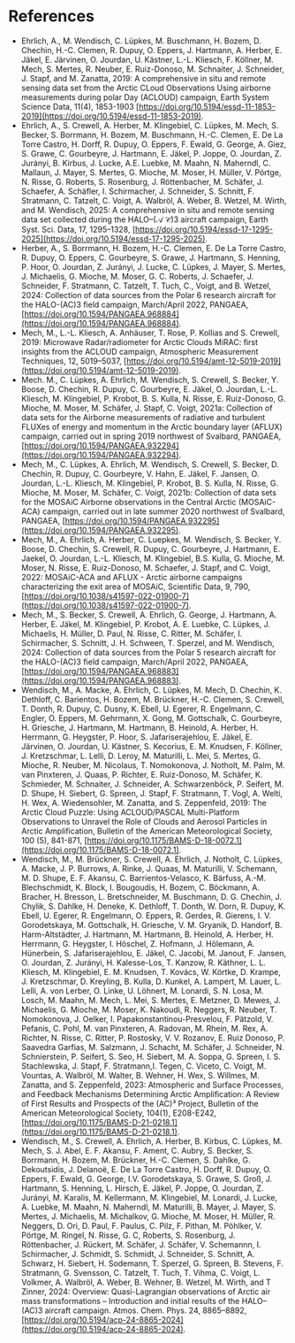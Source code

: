 # References
- Ehrlich, A., M. Wendisch, C. Lüpkes, M. Buschmann, H. Bozem, D. Chechin, H.-C. Clemen, R. Dupuy, O. Eppers, J. Hartmann, A. Herber, E. Jäkel, E. Järvinen, O. Jourdan, U. Kästner, L.-L. Kliesch, F. Köllner, M. Mech, S. Mertes, R. Neuber, E. Ruiz-Donoso, M. Schnaiter, J. Schneider, J. Stapf, and M. Zanatta, 2019: A comprehensive in situ and remote sensing data set from the Arctic CLoud Observations Using airborne measurements during polar Day (ACLOUD) campaign, Earth System Science Data, 11(4), 1853-1903 [https://doi.org/10.5194/essd-11-1853-2019](https://doi.org/10.5194/essd-11-1853-2019).
- Ehrlich, A., S. Crewell, A. Herber, M. Klingebiel, C. Lüpkes, M. Mech, S. Becker, S. Borrmann, H. Bozem, M. Buschmann, H.-C. Clemen, E. De La Torre Castro, H. Dorff, R. Dupuy, O. Eppers, F. Ewald, G. George, A. Giez, S. Grawe, C. Gourbeyre, J. Hartmann, E. Jäkel, P. Joppe, O. Jourdan, Z. Jurányi, B. Kirbus, J. Lucke, A.E. Luebke, M. Maahn, N. Maherndl, C. Mallaun, J. Mayer, S. Mertes, G. Mioche, M. Moser, H. Müller, V. Pörtge, N. Risse, G. Roberts, S. Rosenburg, J. Röttenbacher, M. Schäfer, J. Schaefer, A. Schäfler, I. Schirmacher, J. Schneider, S. Schnitt, F. Stratmann, C. Tatzelt, C. Voigt, A. Walbröl, A. Weber, B. Wetzel, M. Wirth, and M. Wendisch, 2025: A comprehensive in situ and remote sensing data set collected during the HALO–(𝒜 𝒞)3 aircraft campaign, Earth Syst. Sci. Data, 17, 1295–1328, [https://doi.org/10.5194/essd-17-1295-2025](https://doi.org/10.5194/essd-17-1295-2025).
-  Herber, A., S. Borrmann, H. Bozem, H.-C. Clemen, E. De La Torre Castro, R. Dupuy, O. Eppers, C. Gourbeyre, S. Grawe, J. Hartmann, S. Henning, P. Hoor, O. Jourdan, Z. Jurányi, J. Lucke, C. Lüpkes, J. Mayer, S. Mertes, J. Michaelis, G. Mioche, M. Moser, G. C. Roberts, J. Schaefer, J. Schneider, F. Stratmann, C. Tatzelt, T. Tuch, C., Voigt, and B. Wetzel, 2024: Collection of data sources from the Polar 6 research aircraft for the HALO-(AC)3 field campaign, March/April 2022, PANGAEA, [https://doi.org/10.1594/PANGAEA.968884](https://doi.org/10.1594/PANGAEA.968884).
- Mech, M., L.-L. Kliesch, A. Anhäuser, T. Rose, P. Kollias and S. Crewell, 2019: Microwave Radar/radiometer for Arctic Clouds MiRAC: first insights from the ACLOUD campaign, Atmospheric Measurement Techniques, 12, 5019–5037, [https://doi.org/10.5194/amt-12-5019-2019](https://doi.org/10.5194/amt-12-5019-2019).
- Mech. M., C. Lüpkes, A. Ehrlich, M. Wendisch, S. Crewell, S. Becker, Y. Boose, D. Chechin, R. Dupuy, C. Gourbeyre, E. Jäkel, O. Jourdan, L.-L. Kliesch, M. Klingebiel, P. Krobot, B. S. Kulla, N. Risse, E. Ruiz-Donoso, G. Mioche, M. Moser, M. Schäfer, J. Stapf, C. Voigt, 2021a: Collection of data sets for the Airborne measurements of radiative and turbulent FLUXes of energy and momentum in the Arctic boundary layer (AFLUX) campaign, carried out in spring 2019 northwest of Svalbard, PANGAEA, [https://doi.org/10.1594/PANGAEA.932294](https://doi.org/10.1594/PANGAEA.932294).
- Mech, M., C. Lüpkes, A. Ehrlich, M. Wendisch, S. Crewell, S. Becker, D. Chechin, R. Dupuy, C. Gourbeyre, V. Hahn, E. Jäkel, F. Jansen, O. Jourdan, L.-L. Kliesch, M. Klingebiel, P. Krobot, B. S. Kulla, N. Risse, G. Mioche, M. Moser, M. Schäfer, C. Voigt, 2021b: Collection of data sets for the MOSAiC Airborne observations in the Central Arctic (MOSAiC-ACA) campaign, carried out in late summer 2020 northwest of Svalbard, PANGAEA, [https://doi.org/10.1594/PANGAEA.932295](https://doi.org/10.1594/PANGAEA.932295).
- Mech, M., A. Ehrlich, A. Herber, C. Luepkes, M. Wendisch, S. Becker, Y. Boose, D. Chechin, S. Crewell, R. Dupuy, C. Gourbeyre, J. Hartmann, E. Jaekel, O. Jourdan, L.-L. Kliesch, M. Klingebiel, B.S. Kulla, G. Mioche, M. Moser, N. Risse, E. Ruiz-Donoso, M. Schaefer, J. Stapf, and C. Voigt, 2022: MOSAiC-ACA and AFLUX - Arctic airborne campaigns characterizing the exit area of MOSAiC, Scientific Data, 9, 790, [https://doi.org/10.1038/s41597-022-01900-7](https://doi.org/10.1038/s41597-022-01900-7).
- Mech, M., S. Becker, S. Crewell, A. Ehrlich, G. George, J. Hartmann, A. Herber, E. Jäkel, M. Klingebiel, P. Krobot, A. E. Luebke, C. Lüpkes, J. Michaelis, H. Müller, D. Paul, N. Risse, C. Ritter, M. Schäfer, I. Schirmacher, S. Schnitt, J. H. Schween, T. Sperzel, and M. Wendisch, 2024: Collection of data sources from the Polar 5 research aircraft for the HALO-(AC)3 field campaign, March/April 2022, PANGAEA, [https://doi.org/10.1594/PANGAEA.968883](https://doi.org/10.1594/PANGAEA.968883).
- Wendisch, M., A. Macke, A. Ehrlich, C. Lüpkes, M. Mech, D. Chechin, K. Dethloff, C. Barientos, H. Bozem, M. Brückner, H.-C. Clemen, S. Crewell, T. Donth, R. Dupuy, C. Dusny, K. Ebell, U. Egerer, R. Engelmann, C. Engler, O. Eppers, M. Gehrmann, X. Gong, M. Gottschalk, C. Gourbeyre, H. Griesche, J. Hartmann, M. Hartmann, B. Heinold, A. Herber, H. Herrmann, G. Heygster, P. Hoor, S. Jafariserajehlou, E. Jäkel, E. Järvinen, O. Jourdan, U. Kästner, S. Kecorius, E. M. Knudsen, F. Köllner, J. Kretzschmar, L. Lelli, D. Leroy, M. Maturilli, L. Mei, S. Mertes, G. Mioche, R. Neuber, M. Nicolaus, T. Nomokonova, J. Notholt, M. Palm, M. van Pinxteren, J. Quaas, P. Richter, E. Ruiz-Donoso, M. Schäfer, K. Schmieder, M. Schnaiter, J. Schneider, A. Schwarzenböck, P. Seifert, M. D. Shupe, H. Siebert, G. Spreen, J. Stapf, F. Stratmann, T. Vogl, A. Welti, H. Wex, A. Wiedensohler, M. Zanatta, and S. Zeppenfeld, 2019: The Arctic Cloud Puzzle: Using ACLOUD/PASCAL Multi-Platform Observations to Unravel the Role of Clouds and Aerosol Particles in Arctic Amplification, Bulletin of the American Meteorological Society, 100 (5), 841-871, [https://doi.org/10.1175/BAMS-D-18-0072.1](https://doi.org/10.1175/BAMS-D-18-0072.1).
- Wendisch, M., M. Brückner, S. Crewell, A. Ehrlich, J. Notholt, C. Lüpkes, A. Macke, J. P. Burrows, A. Rinke, J. Quaas, M. Maturilli, V. Schemann, M. D. Shupe, E. F. Akansu, C. Barrientos-Velasco, K. Bärfuss, A.-M. Blechschmidt, K. Block, I. Bougoudis, H. Bozem, C. Böckmann, A. Bracher, H. Bresson, L. Bretschneider, M. Buschmann, D. G. Chechin, J. Chylik, S. Dahlke, H. Deneke, K. Dethloff, T. Donth, W. Dorn, R. Dupuy, K. Ebell, U. Egerer, R. Engelmann, O. Eppers, R. Gerdes, R. Gierens, I. V. Gorodetskaya, M. Gottschalk, H. Griesche, V. M. Gryanik, D. Handorf, B. Harm-Altstädter, J. Hartmann, M. Hartmann, B. Heinold, A. Herber, H. Herrmann, G. Heygster, I. Höschel, Z. Hofmann, J. Hölemann, A. Hünerbein, S. Jafariserajehlou, E. Jäkel, C. Jacobi, M. Janout, F. Jansen, O. Jourdan, Z. Jurányi, H. Kalesse-Los, T. Kanzow, R. Käthner, L. L. Kliesch, M. Klingebiel, E. M. Knudsen, T. Kovács, W. Körtke, D. Krampe, J. Kretzschmar, D. Kreyling, B. Kulla, D. Kunkel, A. Lampert, M. Lauer, L. Lelli, A. von Lerber, O. Linke, U. Löhnert, M. Lonardi, S. N. Losa, M. Losch, M. Maahn, M. Mech, L. Mei, S. Mertes, E. Metzner, D. Mewes, J. Michaelis, G. Mioche, M. Moser, K. Nakoudi, R. Neggers, R. Neuber, T. Nomokonova, J. Oelker, I. Papakonstantinou-Presvelou, F. Pätzold, V. Pefanis, C. Pohl, M. van Pinxteren, A. Radovan, M. Rhein, M. Rex, A. Richter, N. Risse, C. Ritter, P. Rostosky, V. V. Rozanov, E. Ruiz Donoso, P. Saavedra Garfias, M. Salzmann, J. Schacht, M. Schäfer, J. Schneider, N. Schnierstein, P. Seifert, S. Seo, H. Siebert, M. A. Soppa, G. Spreen, I. S. Stachlewska, J. Stapf, F. Stratmann,I. Tegen, C. Viceto, C. Voigt, M. Vountas, A. Walbröl, M. Walter, B. Wehner, H. Wex, S. Willmes, M. Zanatta, and S. Zeppenfeld, 2023: Atmospheric and Surface Processes, and Feedback Mechanisms Determining Arctic Amplification: A Review of First Results and Prospects of the (AC)³ Project, Bulletin of the American Meteorological Society, 104(1), E208-E242, [https://doi.org/10.1175/BAMS-D-21-0218.1](https://doi.org/10.1175/BAMS-D-21-0218.1).
- Wendisch, M., S. Crewell, A. Ehrlich, A. Herber, B. Kirbus, C. Lüpkes, M. Mech, S. J. Abel, E. F. Akansu, F. Ament, C. Aubry, S. Becker, S. Borrmann, H. Bozem, M. Brückner, H.-C. Clemen, S. Dahlke, G. Dekoutsidis, J. Delanoë, E. De La Torre Castro, H. Dorff, R. Dupuy, O. Eppers, F. Ewald, G. George, I.V. Gorodetskaya, S. Grawe, S. Groß, J. Hartmann, S. Henning, L. Hirsch, E. Jäkel, P. Joppe, O. Jourdan, Z. Jurányi, M. Karalis, M. Kellermann, M. Klingebiel, M. Lonardi, J. Lucke, A. Luebke, M. Maahn, N. Maherndl, M. Maturilli, B. Mayer, J. Mayer, S. Mertes, J. Michaelis, M. Michalkov, G. Mioche, M. Moser, H. Müller, R. Neggers, D. Ori, D. Paul, F. Paulus, C. Pilz, F. Pithan, M. Pöhlker, V. Pörtge, M. Ringel, N. Risse, G. C, Roberts, S. Rosenburg, J. Röttenbacher, J. Rückert, M. Schäfer, J. Schäfer, V. Schemannn, I. Schirmacher, J. Schmidt, S. Schmidt, J. Schneider, S. Schnitt, A. Schwarz, H. Siebert, H. Sodemann, T. Sperzel, G. Spreen, B. Stevens, F. Stratmann, G. Svensson, C. Tatzelt, T. Tuch, T. Vihma, C. Voigt, L. Volkmer, A. Walbröl, A. Weber, B. Wehner, B. Wetzel, M. Wirth, and T Zinner, 2024: Overview: Quasi-Lagrangian observations of Arctic air mass transformations – Introduction and initial results of the HALO–(AC)3 aircraft campaign. Atmos. Chem. Phys. 24, 8865–8892, [https://doi.org/10.5194/acp-24-8865-2024](https://doi.org/10.5194/acp-24-8865-2024).

